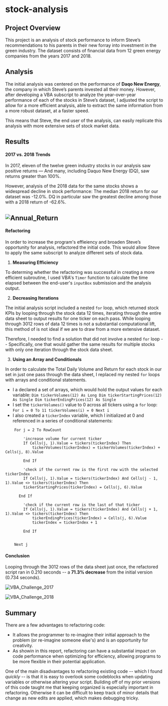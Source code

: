 # stock-analysis

## Project Overview

This project is an analysis of stock performance to inform Steve’s recommendations to his parents in their new forray into investment in the green industry. The dataset consists of financial data from 12 green energy companies from the years 2017 and 2018. 

## Analysis

The initial analysis was centered on the performance of **Daqo New Energy**, the company in which Steve’s parents invested all their money. However, after developing a VBA subscript to analyze the year-over-year performance of each of the stocks in Steve’s dataset, I adjusted the script to allow for a more efficient analysis, able to extract the same information from a more robust dataset, at a faster speed. 

This means that Steve, the end user of the analysis, can easily replicate this analysis with more extensive sets of stock market data.

## Results

#### 2017 vs. 2018 Trends
In 2017, eleven of the twelve green industry stocks in our analysis saw positive returns — And many, including Daquo New Energy (DQ), saw returns greater than 100%. 

However, analysis of the 2018 data for the same stocks shows a widespread decline in stock performance: The median 2018 return for our dataset was -12.0%. DQ in particular saw the greatest decline among those with a 2018 return of -62.6%.

![Annual_Return](https://user-images.githubusercontent.com/82285562/116794291-85ff1a00-aa91-11eb-9da4-5dddbdf46402.png)
---

#### Refactoring
In order to increase the program's effieiency and broaden Steve’s opportunity for analysis, refactored the initial code. This would allow Steve to apply the same subscript to analyze different sets of stock data.

1. **Measuring Efficiency**

To determing whether the refactoring was successful in creating a more efficient subroutine, I used VBA's `Timer` function to calculate the time elapsed between the end-user's `inputBox` submission and the analysis output.

2. **Decreasing Iterations**

The initial analysis script included a nested `for` loop, which returned stock KPIs by looping through the stock data 12 times, iterating through the entire data sheet to output results for one ticker on each pass. While looping through 3012 rows of data 12 times is not a substantial computational lift, this method of is not ideal if we are to draw from a more extensive dataset.

Therefore, I needed to find a solution that did not involve a nested `for` loop -- Specifically, one that would gather the same results for multiple stocks with only one iteration through the stock data sheet. 

3. **Using an Array and Conditionals**

In order to calculate the Total Daily Volume and Return for each stock in our set in just one pass through the data sheet, I replaced my nested `for` loops with arrays and conditional statements.
 - I a declared a set of arrays, which would hold the output values for each variable:
        ```
        Dim tickerVolumes(12) As Long
        Dim tickerStartingPrices(12) As Single
        Dim tickerEndingPrices(12) As Single
        ```
 - I set the `tickerVolumes()` value to 0 across all tickers using a `for` loop:
        ```
        For i = 0 To 11
            tickerVolumes(i) = 0
        Next i
        ```
 - I also created a `tickerIndex` variable, which I initialized at 0 and referenced in a series of conditional statements:
```
    For j = 2 To RowCount
                        
        'increase volume for current ticker
        If Cells(j, 1).Value = tickers(tickerIndex) Then
            tickerVolumes(tickerIndex) = tickerVolumes(tickerIndex) + Cells(j, 8).Value
                        
        End If
        
        'check if the current row is the first row with the selected tickerIndex
        If Cells(j, 1).Value = tickers(tickerIndex) And Cells(j - 1, 1).Value <> tickers(tickerIndex) Then
        tickerStartingPrices(tickerIndex) = Cells(j, 6).Value
                        
      End If
                        
        'check if the current row is the last of that ticker
        If Cells(j, 1).Value = tickers(tickerIndex) And Cells(j + 1, 1).Value <> tickers(tickerIndex) Then
            tickerEndingPrices(tickerIndex) = Cells(j, 6).Value
            tickerIndex = tickerIndex + 1
                            
        End If
                
                    
    Next j
```
#### Conclusion
Looping through the 3012 rows of the data sheet just once, the refactored script ran in 0.210 seconds -- a **71.3% decrease** from the initial version (0.734 seconds).

![VBA_Challenge_2017](https://user-images.githubusercontent.com/82285562/116794299-a038f800-aa91-11eb-9983-2fedf86fbbc1.png)

![VBA_Challenge_2018](https://user-images.githubusercontent.com/82285562/116794301-a333e880-aa91-11eb-9b3c-3c87d7f16d2e.png)

## Summary
There are a few advantages to refactoring code: 
 - It allows the programmer to re-imagine their initial approach to the problem (or re-imagine someone else's) and is an opportunity for creativity. 
 - As showin in this report, refactoring can have a substantial impact on code performance when optimizing for efficiency, allowing programs to be more flexible in their potential application.
 
One of the main disadvantages to refactoring existing code -- which I found *quickly* -- is that it is easy to overlook some codeblocks when updating variables or otherwise altering your script. Building off of my prior versions of this code taught me that keeping organized is especially important in refactoring. Otherwise it can be difficult to keep track of minor details that change as new edits are applied, which makes debugging tricky.



